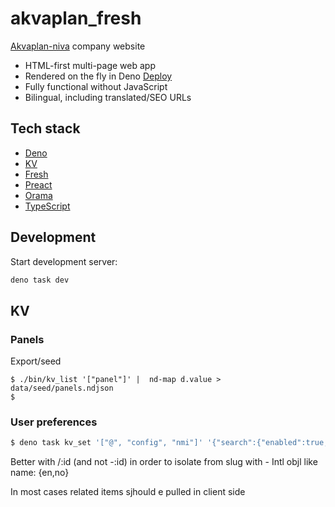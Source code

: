 # akvaplan_fresh

[Akvaplan-niva](https://akvaplan.no/) company website

- HTML-first multi-page web app
- Rendered on the fly in Deno [Deploy](https://deno.com/deploy/)
- Fully functional without JavaScript
- Bilingual, including translated/SEO URLs

## Tech stack

- [Deno](https://deno.land/)
- [KV](https://deno.com/kv/)
- [Fresh](https://fresh.deno.dev/)
- [Preact](https://preactjs.com/)
- [Orama](https://oramasearch.com/)
- [TypeScript](https://www.typescriptlang.org/)

## Development

Start development server:

```sh
deno task dev
```

## KV

### Panels

Export/seed


```
$ ./bin/kv_list '["panel"]' |  nd-map d.value > data/seed/panels.ndjson
$
```



### User preferences

```sh
$ deno task kv_set '["@", "config", "nmi"]' '{"search":{"enabled":true,"exclude":["person","pubs"]},"cristin":{"enabled":true}}'
```

Better with /:id (and not -:id) in order to isolate from slug with - Intl objl
like name: {en,no}

In most cases related items sjhould e pulled in client side
